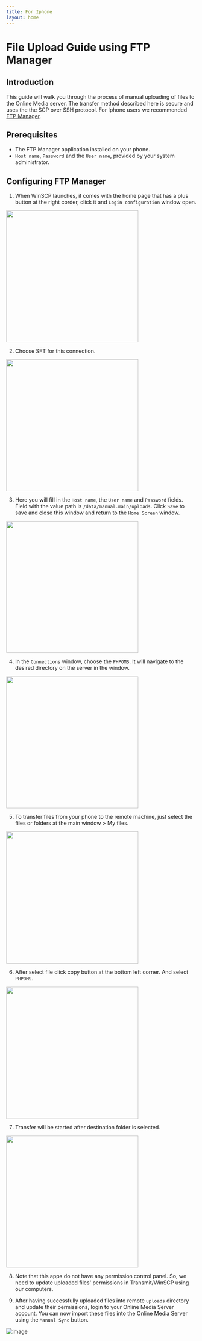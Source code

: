 ```yaml
---
title: For Iphone
layout: home
---
```


# File Upload Guide using FTP Manager

## Introduction
This guide will walk you through the process of manual uploading of files to the Online Media server. The transfer method   described here is secure and uses the the SCP over SSH protocol. For Iphone users we recommended [FTP Manager](https://apps.apple.com/us/app/ftpmanager-ftp-sftp-client/id525959186).

## Prerequisites
- The FTP Manager application installed on your phone.
- `Host name`, `Password` and the `User name`, provided by your system administrator.

## Configuring FTP Manager
1. When WinSCP launches, it comes with the home page that has a plus button at the right corder, click it and `Login configuration` window open.

<img src="ftp_home_screen.jpeg" width="350">

2. Choose SFT for this connection.

<img src="ftp_manager_new.jpeg" width="350">

3. Here you will fill in the `Host name`,  the `User name` and  `Password` fields. Field with the value path is `/data/manual.main/uploads`. Click `Save` to save and close this window and return to the `Home Screen` window.

<img src="ftp_manager_config.jpeg" width="350">

4. In the `Connections` window, choose the `PHPOMS`. It will navigate to the desired directory on the server in the window.

<img src="ftp_manager_folders.jpeg" width="350">

5. To transfer files from your phone to the remote machine, just select the files or folders at the main window > My files.

<img src="ftp_manager_select_file.jpeg" width="350">

6. After select file click copy button at the bottom left corner. And select `PHPOMS`.

<img src="ftp_manager_copy.jpeg" width="350">

7. Transfer will be started after destination folder is selected.

<img src="ftp_manager_copy_process.jpeg" width="350">

8. Note that this apps do not have any permission control panel. So, we need to update uploaded files' permissions in Transmit/WinSCP using our computers.

9. After having successfully uploaded files into remote `uploads` directory and update their permissions, login to your Online Media Server account. You can now import these files into the Online Media Server using the `Manual Sync` button. 

![image](sync-manual-button.png)
